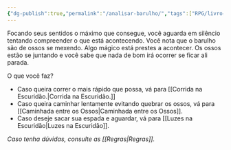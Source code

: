 ```yaml
---
{"dg-publish":true,"permalink":"/analisar-barulho/","tags":["RPG/livro-jogo/Draegeni/story-points"],"created":"2024-12-23T15:23:23.374-05:00","updated":"2024-12-23T16:05:14.855-05:00"}
---
```



Focando seus sentidos o máximo que consegue, você aguarda em silêncio tentando compreender o que está acontecendo. Você nota que o barulho são de ossos se mexendo. Algo mágico está prestes a acontecer. Os ossos estão se juntando e você sabe que nada de bom irá ocorrer se ficar ali parada.

O que você faz?

- Caso queira correr o mais rápido que possa, vá para [[Corrida na Escuridão.\|Corrida na Escuridão.]]
- Caso queira caminhar lentamente evitando quebrar os ossos, vá para [[Caminhada entre os Ossos\|Caminhada entre os Ossos]].
- Caso deseje sacar sua espada e aguardar, vá para [[Luzes na Escuridão\|Luzes na Escuridão]].

*Caso tenha dúvidas, consulte as [[Regras\|Regras]].*
